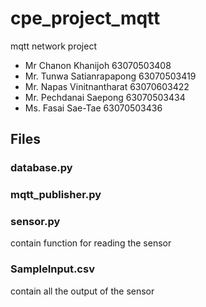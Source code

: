 # cpe_project_mqtt

mqtt network project  

- Mr Chanon Khanijoh			63070503408
- Mr. Tunwa Satianrapapong	63070503419
- Mr. Napas Vinitnantharat	63070603422
- Mr. Pechdanai Saepong  		63070503434
- Ms. Fasai Sae-Tae	 		63070503436

## Files

### database.py

### mqtt_publisher.py

### sensor.py
 contain function for reading the sensor

### SampleInput.csv
contain all the output of the sensor
